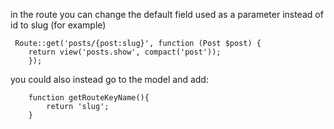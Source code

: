 in the route you can change the default field used as a parameter instead of id to slug (for example)
```
 Route::get('posts/{post:slug}', function (Post $post) { 
    return view('posts.show', compact('post'));
    });
```
you could also instead go to the model and add:
```
    function getRouteKeyName(){
        return 'slug';
    }
```